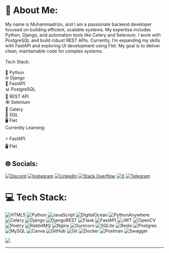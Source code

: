 # 💫 About Me:
My name is Muhammadrizo, and I am a passionate backend developer focused on building efficient, scalable systems. My expertise includes Python, Django, and automation tools like Celery and Selenium. I work with PostgreSQL and build robust REST APIs. Currently, I’m expanding my skills with FastAPI and exploring UI development using Flet. My goal is to deliver clean, maintainable code for complex systems.<br><br>Tech Stack:<br><br>🐍 Python<br>🌐 Django<br>🚀 FastAPI<br>📊 PostgreSQL<br>🧩 REST API<br>🕸️ Selenium<br>🔄 Celery<br>💾 SQL<br>🖥️ Flet<br>Currently Learning:<br><br>⚡ FastAPI<br>🖥️ Flet


## 🌐 Socials:
[![Discord](https://img.shields.io/badge/Discord-%237289DA.svg?logo=discord&logoColor=white)](https://discord.gg/muxtorovrizo) [![Instagram](https://img.shields.io/badge/Instagram-%23E4405F.svg?logo=Instagram&logoColor=white)](https://instagram.com/riz0_04) [![LinkedIn](https://img.shields.io/badge/LinkedIn-%230077B5.svg?logo=linkedin&logoColor=white)](https://www.linkedin.com/in/muhammadrizo-muxtorov-3179852b6/) [![Stack Overflow](https://img.shields.io/badge/-Stackoverflow-FE7A16?logo=stack-overflow&logoColor=white)](https://stackoverflow.com/users/22305626) [![X](https://img.shields.io/badge/X-black.svg?logo=X&logoColor=white)](https://x.com/MuxtorovRizo) [![Telegram](https://img.shields.io/badge/Telegram-2CA5E0?logo=telegram&logoColor=white)](https://t.me/muxtorovrizo)


# 💻 Tech Stack:
![HTML5](https://img.shields.io/badge/html5-%23E34F26.svg?style=for-the-badge&logo=html5&logoColor=white) ![Python](https://img.shields.io/badge/python-3670A0?style=for-the-badge&logo=python&logoColor=ffdd54) ![JavaScript](https://img.shields.io/badge/javascript-%23323330.svg?style=for-the-badge&logo=javascript&logoColor=%23F7DF1E) ![DigitalOcean](https://img.shields.io/badge/DigitalOcean-%230167ff.svg?style=for-the-badge&logo=digitalOcean&logoColor=white) ![PythonAnywhere](https://img.shields.io/badge/pythonanywhere-%232F9FD7.svg?style=for-the-badge&logo=pythonanywhere&logoColor=151515) ![Celery](https://img.shields.io/badge/celery-%23a9cc54.svg?style=for-the-badge&logo=celery&logoColor=ddf4a4) ![Django](https://img.shields.io/badge/django-%23092E20.svg?style=for-the-badge&logo=django&logoColor=white) ![DjangoREST](https://img.shields.io/badge/DJANGO-REST-ff1709?style=for-the-badge&logo=django&logoColor=white&color=ff1709&labelColor=gray) ![Flask](https://img.shields.io/badge/flask-%23000.svg?style=for-the-badge&logo=flask&logoColor=white) ![FastAPI](https://img.shields.io/badge/FastAPI-005571?style=for-the-badge&logo=fastapi) ![JWT](https://img.shields.io/badge/JWT-black?style=for-the-badge&logo=JSON%20web%20tokens) ![OpenCV](https://img.shields.io/badge/opencv-%23white.svg?style=for-the-badge&logo=opencv&logoColor=white) ![Poetry](https://img.shields.io/badge/Poetry-%233B82F6.svg?style=for-the-badge&logo=poetry&logoColor=0B3D8D) ![RabbitMQ](https://img.shields.io/badge/rabbitmq-FF6600?style=for-the-badge&logo=rabbitmq&logoColor=white) ![Nginx](https://img.shields.io/badge/nginx-%23009639.svg?style=for-the-badge&logo=nginx&logoColor=white) ![Gunicorn](https://img.shields.io/badge/gunicorn-%298729.svg?style=for-the-badge&logo=gunicorn&logoColor=white) ![SQLite](https://img.shields.io/badge/sqlite-%2307405e.svg?style=for-the-badge&logo=sqlite&logoColor=white) ![Redis](https://img.shields.io/badge/redis-%23DD0031.svg?style=for-the-badge&logo=redis&logoColor=white) ![Postgres](https://img.shields.io/badge/postgres-%23316192.svg?style=for-the-badge&logo=postgresql&logoColor=white) ![MySQL](https://img.shields.io/badge/mysql-4479A1.svg?style=for-the-badge&logo=mysql&logoColor=white) ![Canva](https://img.shields.io/badge/Canva-%2300C4CC.svg?style=for-the-badge&logo=Canva&logoColor=white) ![GitHub](https://img.shields.io/badge/github-%23121011.svg?style=for-the-badge&logo=github&logoColor=white) ![Git](https://img.shields.io/badge/git-%23F05033.svg?style=for-the-badge&logo=git&logoColor=white) ![Docker](https://img.shields.io/badge/docker-%230db7ed.svg?style=for-the-badge&logo=docker&logoColor=white) ![Postman](https://img.shields.io/badge/Postman-FF6C37?style=for-the-badge&logo=postman&logoColor=white) ![Swagger](https://img.shields.io/badge/-Swagger-%23Clojure?style=for-the-badge&logo=swagger&logoColor=white) <br>

![](https://github-readme-stats.vercel.app/api/top-langs/?username=Muhammadrizo04&theme=dark&hide_border=false&include_all_commits=false&count_private=false&layout=compact)<br>

---
